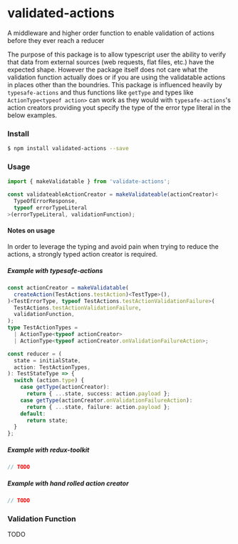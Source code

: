 # validated-actions

A middleware and higher order function to enable validation of actions before they ever reach a reducer

The purpose of this package is to allow typescript user the ability to verify that data from external sources (web requests, flat files, etc.) have the expected shape. However the package itself does not care what the validation function actually does or if you are using the validatable actions in places other than the boundries. This package is influenced heavily by `typesafe-actions` and thus functions like `getType` and types like `ActionType<typeof action>` can work as they would with `typesafe-actions`'s action creators providing yout specify the type of the error type literal in the below examples.

### Install

```bash
$ npm install validated-actions --save
```

### Usage

```typescript
import { makeValidatable } from 'validate-actions';

const validateableActionCreator = makeValidateable(actionCreator)<
  TypeOfErrorResponse,
  typeof errorTypeLiteral
>(errorTypeLiteral, validationFunction);
```

#### Notes on usage

In order to leverage the typing and avoid pain when trying to reduce the actions, a strongly typed action creator is required.

##### Example with typesafe-actions

```typescript
const actionCreator = makeValidatable(
  createAction(TestActions.testAction)<TestType>(),
)<TestErrorType, typeof TestActions.testActionValidationFailure>(
  TestActions.testActionValidationFailure,
  validationFunction,
);
type TestActionTypes =
  | ActionType<typeof actionCreator>
  | ActionType<typeof actionCreator.onValidationFailureAction>;

const reducer = (
  state = initialState,
  action: TestActionTypes,
): TestStateType => {
  switch (action.type) {
    case getType(actionCreator):
      return { ...state, success: action.payload };
    case getType(actionCreator.onValidationFailureAction):
      return { ...state, failure: action.payload };
    default:
      return state;
  }
};
```

##### Example with redux-toolkit

```typescript
// TODO
```

##### Example with hand rolled action creator

```typescript
// TODO
```

###

### Validation Function

TODO
